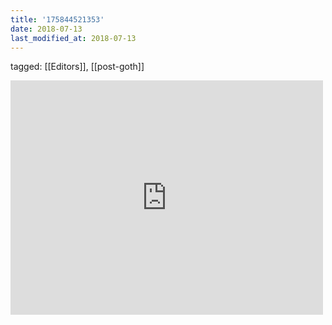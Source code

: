 ```yaml
---
title: '175844521353'
date: 2018-07-13
last_modified_at: 2018-07-13
---
```

tagged: [[Editors]], [[post-goth]]
<iframe allow="accelerometer; autoplay; clipboard-write; encrypted-media; gyroscope; picture-in-picture" allowfullscreen="" frameborder="0" height="375" id="youtube_iframe" src="https://www.youtube.com/embed/Wq4tyDRhU_4?feature=oembed&amp;enablejsapi=1&amp;origin=https://safe.txmblr.com&amp;wmode=opaque" width="500"></iframe>